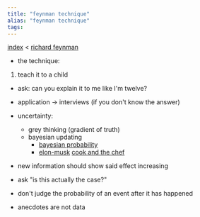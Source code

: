 ```yaml
---
title: "feynman technique"
alias: "feynman technique"
tags: 
---
```


[index](/.md) < [richard feynman](richard-feynman.md)

- the technique:
1. teach it to a child
- ask: can you explain it to me like I'm twelve?
	
- application -> interviews (if you don't know the answer)
- uncertainty: 
	- grey thinking (gradient of truth)
	- bayesian updating 
		- [bayesian probability](bayesian-probability.md)
		- [elon-musk](elon-musk) [cook and the chef](first-principles-thinking.md#^97494a)
- new information should show said effect increasing
- ask "is this actually the case?"
- don't judge the probability of an event after it has happened
- anecdotes are not data